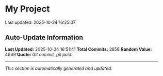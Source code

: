 # My Project


Last updated: 2025-10-24 16:25:37

















































































































































































































































































































































































































































































































































































































































































































































































































































































































































































































































































































































































































































































































































































































































































































































































































































































































































































































































































































































































































































































































































































































































































































































































































































































































































































































































































































































































































































































































































































































































































































































































































































































































































































## Auto-Update Information

**Last Updated:** 2025-10-24 16:51:41
**Total Commits:** 2858
**Random Value:** 4949
**Quote:** _Git commit, git paid._

---
_This section is automatically generated and updated._